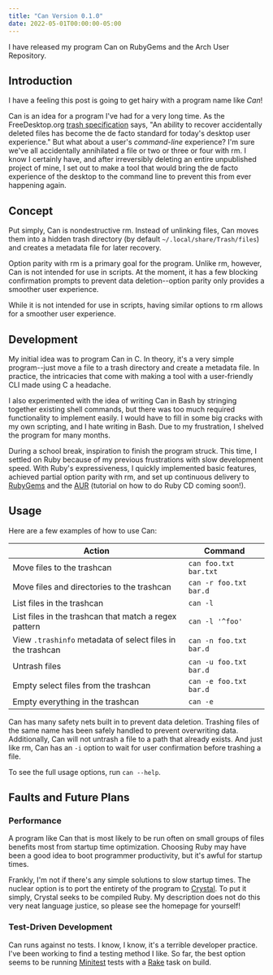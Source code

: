```yaml
---
title: "Can Version 0.1.0"
date: 2022-05-01T00:00:00-05:00
---
```


I have released my program Can on RubyGems and the Arch User
Repository.

## Introduction

I have a feeling this post is going to get hairy with a
program name like *Can*!

Can is an idea for a program I've had for a very long time.
As the FreeDesktop.org [trash
specification](https://specifications.freedesktop.org/trash-spec/trashspec-latest.html)
says, "An ability to recover accidentally deleted files has
become the de facto standard for today's desktop user
experience." But what about a user's *command-line*
experience? I'm sure we've all accidentally annihilated a
file or two or three or four with rm. I know I certainly
have, and after irreversibly deleting an entire unpublished
project of mine, I set out to make a tool that would bring
the de facto experience of the desktop to the command line
to prevent this from ever happening again.

## Concept

Put simply, Can is nondestructive rm. Instead of unlinking
files, Can moves them into a hidden trash directory (by
default `~/.local/share/Trash/files`) and creates a metadata
file for later recovery.

Option parity with rm is a primary goal for the program.
Unlike rm, however, Can is not intended for use in scripts.
At the moment, it has a few blocking confirmation prompts to
prevent data deletion--option parity only provides a
smoother user experience.

While it is not intended for use in scripts, having similar
options to rm allows for a smoother user experience.

## Development

My initial idea was to program Can in C. In theory, it's a
very simple program--just move a file to a trash directory
and create a metadata file. In practice, the intricacies
that come with making a tool with a user-friendly CLI made
using C a headache.

I also experimented with the idea of writing Can in Bash by
stringing together existing shell commands, but there was
too much required functionality to implement easily. I would
have to fill in some big cracks with my own scripting, and I
hate writing in Bash. Due to my frustration, I shelved the
program for many months.

During a school break, inspiration to finish the program
struck. This time, I settled on Ruby because of my previous
frustrations with slow development speed. With Ruby's
expressiveness, I quickly implemented basic features,
achieved partial option parity with rm, and set up
continuous delivery to
[RubyGems](https://rubygems.org/gems/can_cli) and the
[AUR](https://aur.archlinux.org/packages/can) (tutorial on
how to do Ruby CD coming soon!).

## Usage

Here are a few examples of how to use Can:

Action | Command
---|---
Move files to the trashcan | `can foo.txt bar.txt`
Move files and directories to the trashcan | `can -r foo.txt bar.d`
List files in the trashcan | `can -l`
List files in the trashcan that match a regex pattern | `can -l '^foo'`
View `.trashinfo` metadata of select files in the trashcan | `can -n foo.txt bar.d`
Untrash files | `can -u foo.txt bar.d`
Empty select files from the trashcan | `can -e foo.txt bar.d`
Empty everything in the trashcan | `can -e`

Can has many safety nets built in to prevent data deletion.
Trashing files of the same name has been safely handled to
prevent overwriting data. Additionally, Can will not untrash
a file to a path that already exists. And just like rm, Can
has an `-i` option to wait for user confirmation before
trashing a file.

To see the full usage options, run `can --help`.

## Faults and Future Plans

### Performance

A program like Can that is most likely to be run often on
small groups of files benefits most from startup time
optimization. Choosing Ruby may have been a good idea to
boot programmer productivity, but it's awful for startup
times.

Frankly, I'm not if there's any simple solutions to slow
startup times. The nuclear option is to port the entirety of
the program to [Crystal](https://crystal-lang.org/). To put
it simply, Crystal seeks to be compiled Ruby. My description
does not do this very neat language justice, so please see
the homepage for yourself!

### Test-Driven Development

Can runs against no tests. I know, I know, it's a terrible
developer practice. I've been working to find a testing
method I like. So far, the best option seems to be running
[Minitest](https://rubygems.org/gems/minitest/versions/5.15.0)
tests with a [Rake](https://github.com/ruby/rake) task on
build.
